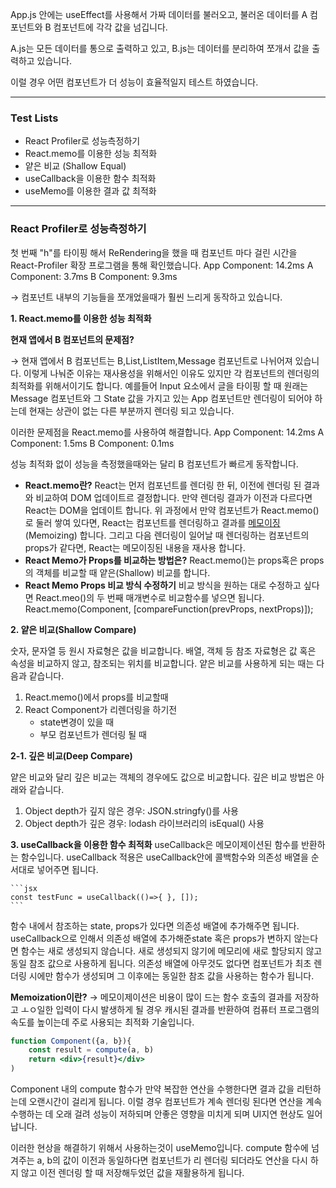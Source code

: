 App.js 안에는 useEffect를 사용해서 가짜 데이터를 불러오고,
불러온 데이터를 A 컴포넌트와 B 컴포넌트에 각각 값을 넘깁니다.

A.js는 모든 데이터를 통으로 출력하고 있고,
B.js는 데이터를 분리하여 쪼개서 값을 출력하고 있습니다.

이럴 경우 어떤 컴포넌트가 더 성능이 효율적일지 테스트 하였습니다.

---

### Test Lists

- React Profiler로 성능측정하기
- React.memo를 이용한 성능 최적화
- 얕은 비교 (Shallow Equal)
- useCallback을 이용한 함수 최적화
- useMemo를 이용한 결과 값 최적화

---

### React Profiler로 성능측정하기

첫 번째 "h"를 타이핑 해서 ReRendering을 했을 때 컴포넌트 마다 걸린 시간을
React-Profiler 확장 프로그램을 통해 확인했습니다.
App Component: 14.2ms
A Component: 3.7ms
B Component: 9.3ms

→ 컴포넌트 내부의 기능들을 쪼개었을때가 훨씬 느리게 동작하고 있습니다.

**1. React.memo를 이용한 성능 최적화**

**현재 앱에서 B 컴포넌트의 문제점?**

→ 현재 앱에서 B 컴포넌트는 B,List,ListItem,Message 컴포넌트로 나뉘어져 있습니다. 이렇게 나눠준 이유는 재사용성을 위해서인 이유도 있지만 각 컴포넌트의 렌더링의 최적화를 위해서이기도 합니다. 예를들어 Input 요소에서 글을 타이핑 할 때 원래는 Message 컴포넌트와 그 State 값을 가지고 있는 App 컴포넌트만 렌더링이 되어야 하는데 현재는 상관이 없는 다른 부분까지 렌더링 되고 있습니다.

이러한 문제점을 React.memo를 사용하여 해결합니다.
App Component: 14.2ms
A Component: 1.5ms
B Component: 0.1ms

성능 최적화 없이 성능을 측정했을때와는 달리 B 컴포넌트가 빠르게 동작합니다.

- **React.memo란?**
  React는 먼저 컴포넌트를 렌더링 한 뒤, 이전에 렌더링 된 결과와 비교하여 DOM 업데이트르 결정합니다. 만약 렌더링 결과가 이전과 다르다면 React는 DOM을 업데이트 합니다.
  위 과정에서 만약 컴포넌트가 React.memo()로 둘러 쌓여 있다면, React는 컴포넌트를 렌더링하고 결과를 [메모이징](https://velog.io/@4775614/%EB%A9%94%EB%AA%A8%EC%9D%B4%EC%A0%9C%EC%9D%B4%EC%85%98Memoization%EC%9D%B4%EB%9E%80)(Memoizing) 합니다. 그리고 다음 렌더링이 일어날 때 렌더링하는 컴포넌트의 props가 같다면, React는 메모이징된 내용을 재사용 합니다.
- **React Memo가 Props를 비교하는 방법은?**
  React.memo()는 props혹은 props의 객체를 비교할 때 얕은(Shallow) 비교를 합니다.
- **React Memo Props 비교 방식 수정하기**
  비교 방식을 원하는 대로 수정하고 싶다면 React.meo()의 두 번째 매개변수로 비교함수를 넣으면 됩니다.
  React.memo(Component, [compareFunction(prevProps, nextProps)]);

**2. 얕은 비교(Shallow Compare)**

숫자, 문자열 등 원시 자료형은 값을 비교합니다. 배열, 객체 등 참조 자료형은 값 혹은 속성을 비교하지 않고, 참조되는 위치를 비교합니다. 얕은 비교를 사용하게 되는 때는 다음과 같습니다.

1. React.memo()에서 props를 비교할때
2. React Component가 리렌더링을 하기전
   - state변경이 있을 때
   - 부모 컴포넌트가 렌더링 될 때

**2-1. 깊은 비교(Deep Compare)**

얕은 비교와 달리 깊은 비교는 객체의 경우에도 값으로 비교합니다. 깊은 비교 방법은 아래와 같습니다.

1. Object depth가 깊지 않은 경우: JSON.stringfy()를 사용
2. Object depth가 깊은 경우: lodash 라이브러리의 isEqual() 사용

**3. useCallback을 이용한 함수 최적화**
useCallback은 메모이제이션된 함수를 반환하는 함수입니다.
useCallback 적용은 useCallback안에 콜백함수와 의존성 배열을 순서대로 넣어주면 됩니다.

    ```jsx
    const testFunc = useCallback(()=>{ }, []);
    ```

함수 내에서 참조하는 state, props가 있다면 의존성 배열에 추가해주면 됩니다.
useCallback으로 인해서 의존성 배열에 추가해준state 혹은 props가 변하지 않는다면 함수는 새로 생성되지 않습니다.
새로 생성되지 않기에 메모리에 새로 할당되지 않고 동일 참조 값으로 사용하게 됩니다. 의존성 배열에 아무것도 없다면 컴포넌트가 최초 렌더링 시에만 함수가 생성되며 그 이후에는 동일한 참조 값을 사용하는 함수가 됩니다.

**Memoization이란?**
→ 메모이제이션은 비용이 많이 드는 함수 호출의 결과를 저장하고 ㅗㅇ일한 입력이 다시 발생하게 될 경우 캐시된 결과를 반환하여 컴퓨터 프로그램의 속도를 높이는데 주로 사용되는 최적화 기술입니다.

```jsx
function Component({a, b}){
	const result = compute(a, b)
	return <div>{result}</div>
)
```

Component 내의 compute 함수가 만약 복잡한 연산을 수행한다면 결과 값을 리턴하는데 오랜시간이 걸리게 됩니다. 이럴 경우 컴포넌트가 계속 렌더링 된다면 연산을 계속 수행하는 데 오래 걸려 성능이 저하되며 안좋은 영향을 미치게 되며 UI지연 현상도 일어납니다.

이러한 현상을 해결하기 위해서 사용하는것이 useMemo입니다.
compute 함수에 넘겨주는 a, b의 값이 이전과 동일하다면 컴포넌트가 리 렌더링 되더라도 연산을 다시 하지 않고 이전 렌더링 할 때 저장해두었던 값을 재활용하게 됩니다.
